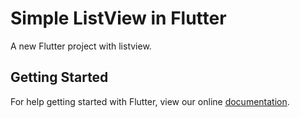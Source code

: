 Simple ListView in Flutter
=======

A new Flutter project with listview.

## Getting Started

For help getting started with Flutter, view our online
[documentation](https://flutter.io/).
